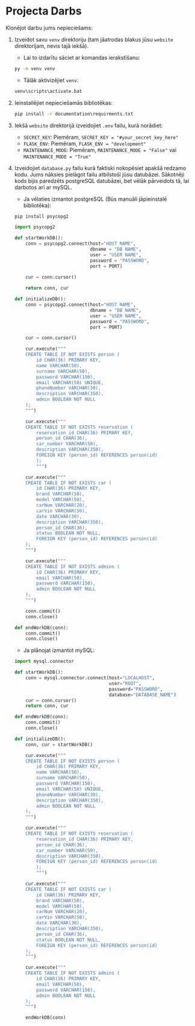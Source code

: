 # Projecta Darbs

Klonējot darbu jums nepieciešams:

1. Izveidot savu `venv` direktoriju (tam jāatrodas blakus jūsu `website` direktorijam, nevis tajā iekšā).
    - Lai to izdarītu sāciet ar komandas ierakstīšanu:
    ```cmd
    py -m venv venv
    ```
    - Tālāk aktivizējiet `venv`:
    ```cmd
    venv\scripts\activate.bat
    ```

2. Ieinstallējiet nepieciešamās bibliotēkas:
    ```cmd
    pip install -r documentation\requirments.txt
    ```

3. Iekšā `website` direktorijā izveidojiet `.env` failu, kurā norādiet:
    - `SECRET_KEY`: Piemēram, `SECRET_KEY = "#your_secret_key_here"`
    - `FLASK_ENV`: Piemēram, `FLASK_ENV = "development"`
    - `MAINTENANCE_MODE`: Piemēram, `MAINTENANCE_MODE = "False"` vai `MAINTENANCE_MODE = "True"`

4. Izveidojiet `database.py` failu kurā faktiski nokopēsiet apakšā redzamo kodu. Jums nāksies pielāgot failu atbilstoši jūsu datubāzei. Sākotnēji kods bijis paredzēts postgreSQL datubāzei, bet vēlāk pārveidots tā, lai darbotos arī ar mySQL. 
    - Ja vēlaties izmantot postgreSQL (Būs manuāli jāpieinstalē bibliotēka):
    ```cmd
    pip install psycopg2
    ```

    ```python
    import psycopg2
    
    def startWorkDB():
        conn = psycopg2.connect(host="HOST NAME", 
                                dbname = "DB NAME", 
                                user = "USER NAME",
                                password = "PASSWORD",
                                port = PORT)
        
        cur = conn.cursor()
    
        return conn, cur
    
    def initializeDB():
        conn = psycopg2.connect(host="HOST NAME", 
                                dbname = "DB NAME", 
                                user = "USER NAME",
                                password = "PASSWORD",
                                port = PORT)
    
        cur = conn.cursor()
    
        cur.execute("""
        CREATE TABLE IF NOT EXISTS person (
            id CHAR(36) PRIMARY KEY,
            name VARCHAR(50),
            surname VARCHAR(50),
            password VARCHAR(150),
            email VARCHAR(50) UNIQUE,
            phoneNumber VARCHAR(30),
            description VARCHAR(350),
            admin BOOLEAN NOT NULL
        );
        """)

        cur.execute("""
        CREATE TABLE IF NOT EXISTS reservation (
            reservation_id CHAR(36) PRIMARY KEY,
            person_id CHAR(36),
            car_number VARCHAR(50),
            description VARCHAR(350),
            FOREIGN KEY (person_id) REFERENCES person(id)
            );
            """)

        cur.execute("""
        CREATE TABLE IF NOT EXISTS car (
            id CHAR(36) PRIMARY KEY,
            brand VARCHAR(50),
            model VARCHAR(50),
            carNum VARCHAR(20),
            carVin VARCHAR(50),
            date VARCHAR(30),
            description VARCHAR(350),
            person_id CHAR(36),
            status BOOLEAN NOT NULL,
            FOREIGN KEY (person_id) REFERENCES person(id)
        );
        """)

        cur.execute("""
        CREATE TABLE IF NOT EXISTS admins (
            id CHAR(36) PRIMARY KEY,
            email VARCHAR(50),
            password VARCHAR(150),
            admin BOOLEAN NOT NULL
        );
        """)
    
        conn.commit()
        conn.close()
    
    def endWorkDB(conn):
        conn.commit()
        conn.close()
    ```
    - Ja plānojat izmantot mySQL:

    ```python
    import mysql.connector
    
    def startWorkDB():
        conn = mysql.connector.connect(host="LOCALHOST", 
                                       user="ROOT", 
                                       password="PASSWORD", 
                                       database="DATABASE_NAME")
        cur = conn.cursor()
        return conn, cur
    
    def endWorkDB(conn):
        conn.commit()
        conn.close()
    
    def initializeDB():
        conn, cur = startWorkDB()
    
        cur.execute("""
        CREATE TABLE IF NOT EXISTS person (
            id CHAR(36) PRIMARY KEY,
            name VARCHAR(50),
            surname VARCHAR(50),
            password VARCHAR(150),
            email VARCHAR(50) UNIQUE,
            phoneNumber VARCHAR(30),
            description VARCHAR(350),
            admin BOOLEAN NOT NULL
        );
        """)

        cur.execute("""
        CREATE TABLE IF NOT EXISTS reservation (
            reservation_id CHAR(36) PRIMARY KEY,
            person_id CHAR(36),
            car_number VARCHAR(50),
            description VARCHAR(350),
            FOREIGN KEY (person_id) REFERENCES person(id)
            );
            """)

        cur.execute("""
        CREATE TABLE IF NOT EXISTS car (
            id CHAR(36) PRIMARY KEY,
            brand VARCHAR(50),
            model VARCHAR(50),
            carNum VARCHAR(20),
            carVin VARCHAR(50),
            date VARCHAR(30),
            description VARCHAR(350),
            person_id CHAR(36),
            status BOOLEAN NOT NULL,
            FOREIGN KEY (person_id) REFERENCES person(id)
        );
        """)

        cur.execute("""
        CREATE TABLE IF NOT EXISTS admins (
            id CHAR(36) PRIMARY KEY,
            email VARCHAR(50),
            password VARCHAR(150),
            admin BOOLEAN NOT NULL
        );
        """)
    
        endWorkDB(conn)
    ```